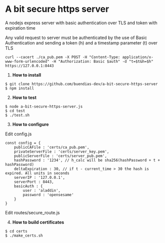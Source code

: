 # A bit secure https server
A nodejs express server with basic authentication over TLS and token with expiration time

Any valid request to server must be authenticated by the use of Basic Authentication and sending a token (h) and a timestamp parameter (t) over TLS
```
curl --cacert ./ca_pub.pem -X POST -H "Content-Type: application/x-www-form-urlencoded" -H "Authorization: Basic $auth" -d "t=$t&h=$h" https://127.0.0.1:8443
```
1. **How to install**
```
$ git clone https://github.com/buendias-dev/a-bit-secure-https-server
$ npm install
```
2. **How to test**
```
$ node a-bit-secure-https-server.js
$ cd test
$ ./test.sh
```
3. **How to configure**

Edit config.js
```
const config = {
    publicCAFile : 'certs/ca_pub.pem',
    privateServerFile : 'certs/server_key.pem',
    publicServerFile : 'certs/server_pub.pem',
    hashPassword : '1234', // h_calc will be sha256(hashPassword + t + hashPassword)
    deltaExpiration : 30, // if t - current_time > 30 the hash is expired. All units in seconds
    serverIP : '127.0.0.1',
    serverPort : 8443,
    basicAuth : {
        user : 'aladdin',
        password : 'opensesame'
    }
}
```

Edit routes/secure_route.js

4. **How to build certificates**
```
$ cd certs
$ ./make_certs.sh
```
